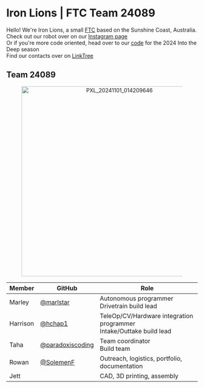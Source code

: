 # Iron Lions | FTC Team 24089
Hello! We're Iron Lions, a small [FTC](https://www.firstinspires.org/robotics/ftc) based on the Sunshine Coast, Australia. \
Check out our robot over on our [Instagram page](https://www.instagram.com/ironlionsftc/) \
Or if you're more code oriented, head over to our [code](https://github.com/IronLionsFTC/FTC24089) for the 2024 Into the Deep season \
Find our contacts over on [LinkTree](https://linktr.ee/24089)




## Team 24089
<div align="center">
    <figure>
        <img src="https://github.com/user-attachments/assets/797dab97-da03-4211-b6e9-76dc2e0c50fa" alt="PXL_20241101_014209646" width="500">
</div>

<div align="center">

| Member    | GitHub                                                 | Role                                                      |
|-----------|--------------------------------------------------------|-----------------------------------------------------------|
| Marley    | [@marlstar](https://github.com/marlstar)               | Autonomous programmer<br>Drivetrain build lead            |
| Harrison  | [@hchap1](https://github.com/hchap1)                   | TeleOp/CV/Hardware integration programmer<br>Intake/Outtake build lead |
| Taha      | [@paradoxiscoding](https://github.com/paradoxiscoding) | Team coordinator<br>Build team                            |
| Rowan     | [@SolemenF](https://github.com/solemenf)               | Outreach, logistics, portfolio, documentation             |
| Jett      |                                                        | CAD, 3D printing, assembly                                |

</div>

